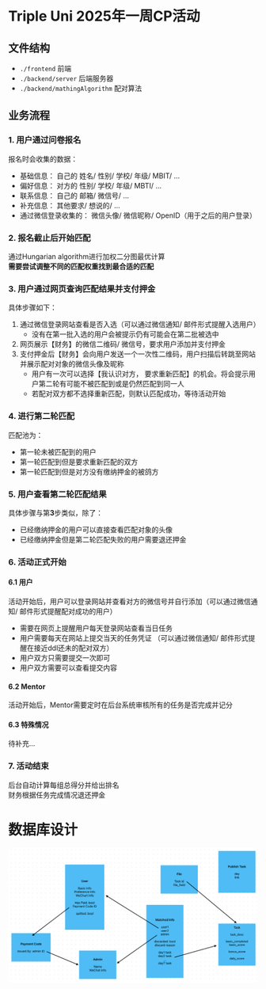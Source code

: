 # Triple Uni 2025年一周CP活动

## 文件结构
 - `./frontend` 前端
 - `./backend/server` 后端服务器
 - `./backend/mathingAlgorithm` 配对算法

## 业务流程
### 1. 用户通过问卷报名
报名时会收集的数据：  
 - 基础信息： 自己的 姓名/ 性别/ 学校/ 年级/ MBIT/ ...  
 - 偏好信息： 对方的 性别/ 学校/ 年级/ MBTI/ ...  
 - 联系信息： 自己的 邮箱/ 微信号/ ...  
 - 补充信息： 其他要求/ 想说的/ ...  
 - 通过微信登录收集的： 微信头像/ 微信昵称/ OpenID（用于之后的用户登录）  


### 2. 报名截止后开始匹配
通过Hungarian algorithm进行加权二分图最优计算  
**需要尝试调整不同的匹配权重找到最合适的匹配**


### 3. 用户通过网页查询匹配结果并支付押金
具体步骤如下：  
 1. 通过微信登录网站查看是否入选（可以通过微信通知/ 邮件形式提醒入选用户）
    - 没有在第一批入选的用户会被提示仍有可能会在第二批被选中
 2. 网页展示【财务】的微信二维码/ 微信号，要求用户添加并支付押金
 3. 支付押金后【财务】会向用户发送一个一次性二维码，用户扫描后转跳至网站并展示配对对象的微信头像及昵称  
    - 用户有一次可以选择【我认识对方， 要求重新匹配】的机会。将会提示用户第二轮有可能不被匹配到或是仍然匹配到同一人
    - 若配对双方都不选择重新匹配，则默认匹配成功，等待活动开始


### 4. 进行第二轮匹配
匹配池为：
 - 第一轮未被匹配到的用户
 - 第一轮匹配到但是要求重新匹配的双方
 - 第一轮匹配到但是对方没有缴纳押金的被鸽方


### 5. 用户查看第二轮匹配结果
具体步骤与第**3**步类似，除了：
 - 已经缴纳押金的用户可以直接查看匹配对象的头像
 - 已经缴纳押金但是第二轮匹配失败的用户需要退还押金

### 6. 活动正式开始
#### 6.1 用户
活动开始后，用户可以登录网站并查看对方的微信号并自行添加（可以通过微信通知/ 邮件形式提醒配对成功的用户）  
 - 需要在网页上提醒用户每天登录网站查看当日任务  
 - 用户需要每天在网站上提交当天的任务凭证 （可以通过微信通知/ 邮件形式提醒在接近ddl还未的配对双方）  
 - 用户双方只需要提交一次即可
 - 用户双方需要可以查看提交内容

#### 6.2 Mentor
活动开始后，Mentor需要定时在后台系统审核所有的任务是否完成并记分

#### 6.3 特殊情况
待补充...

### 7. 活动结束
后台自动计算每组总得分并给出排名  
财务根据任务完成情况退还押金

# 数据库设计
![The database Design Graph](./database_design.jpg)